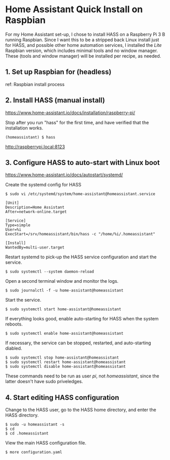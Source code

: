 # Home Assistant Quick Install on Raspbian

For my Home Assistant set-up, I chose to install HASS on a Raspberry Pi 3 B running Raspbian. Since I want this to be a stripped back Linux install just for HASS, and possible other home automation services, I installed the _Lite_ Raspbian version, which includes minimal tools and no window manager. These (tools and window manager) will be installed per recipe, as needed.

## 1. Set up Raspbian for (headless)
ref: Raspbian install process

## 2. Install HASS (manual install)
https://www.home-assistant.io/docs/installation/raspberry-pi/

Stop after you run "hass" for the first time, and have verified that the installation works.

```
(homeassistant) $ hass
```

http://raspberrypi.local:8123

## 3. Configure HASS to auto-start with Linux boot
https://www.home-assistant.io/docs/autostart/systemd/

Create the systemd config for HASS

```
$ sudo vi /etc/systemd/system/home-assistant@homeassistant.service
```

```
[Unit]
Description=Home Assistant
After=network-online.target

[Service]
Type=simple
User=%i
ExecStart=/srv/homeassistant/bin/hass -c "/home/%i/.homeassistant"

[Install]
WantedBy=multi-user.target
```

Restart systemd to pick-up the HASS service configuration and start the service.
```
$ sudo systemctl --system daemon-reload
```

Open a second terminal window and monitor the logs.
```
$ sudo journalctl -f -u home-assistant@homeassistant
```

Start the service.
```
$ sudo systemctl start home-assistant@homeassistant
```

If everything looks good, enable auto-starting for HASS when the system reboots.
```
$ sudo systemctl enable home-assistant@homeassistant
```

If necessary, the service can be stopped, restarted, and auto-starting diabled.
```
$ sudo systemctl stop home-assistant@homeassistant
$ sudo systemctl restart home-assistant@homeassistant
$ sudo systemctl disable home-assistant@homeassistant
```

These commands need to be run as user _pi_, not _homeassistant_, since the latter doesn't have sudo priveledges.

## 4. Start editing HASS configuration

Change to the HASS user, go to the HASS home directory, and enter the HASS directory.
```
$ sudo -u homeassistant -s
$ cd
$ cd .homeassistant
```

View the main HASS configuration file.
```
$ more configuration.yaml
```
